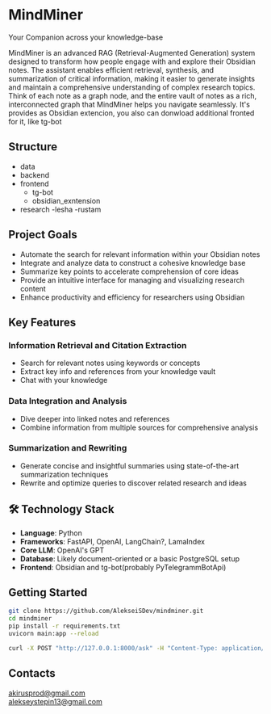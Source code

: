 # MindMiner
Your Companion across your knowledge-base

MindMiner is an advanced RAG (Retrieval-Augmented Generation) system designed to transform how people engage with and explore their Obsidian notes. The assistant enables efficient retrieval, synthesis, and summarization of critical information, making it easier to generate insights and maintain a comprehensive understanding of complex research topics. Think of each note as a graph node, and the entire vault of notes as a rich, interconnected graph that MindMiner helps you navigate seamlessly.
It's provides as Obsidian extencion, you also can donwload additional fronted for it, like tg-bot

## Structure
- data
- backend
- frontend
    - tg-bot
    - obsidian_exntension
- research
    -lesha
    -rustam



## Project Goals
- Automate the search for relevant information within your Obsidian notes
- Integrate and analyze data to construct a cohesive knowledge base
- Summarize key points to accelerate comprehension of core ideas
- Provide an intuitive interface for managing and visualizing research content
- Enhance productivity and efficiency for researchers using Obsidian

## Key Features
### Information Retrieval and Citation Extraction
- Search for relevant notes using keywords or concepts
- Extract key info and references from your knowledge vault
- Chat with your knowledge

### Data Integration and Analysis
- Dive deeper into linked notes and references
- Combine information from multiple sources for comprehensive analysis

### Summarization and Rewriting
- Generate concise and insightful summaries using state-of-the-art summarization techniques
- Rewrite and optimize queries to discover related research and ideas


## 🛠 Technology Stack
- **Language**: Python
- **Frameworks**: FastAPI, OpenAI, LangChain?, LamaIndex
- **Core LLM**: OpenAI's GPT
- **Database**: Likely document-oriented or a basic PostgreSQL setup
- **Frontend**: Obsidian and tg-bot(probably PyTelegrammBotApi)

## Getting Started
```bash
git clone https://github.com/AlekseiSDev/mindminer.git
cd mindminer
pip install -r requirements.txt
uvicorn main:app --reload
```

```bash
curl -X POST "http://127.0.0.1:8000/ask" -H "Content-Type: application/json" -d '{"question": "Расскажи о винах Грузии?"}'
```

## Contacts
akirusprod@gmail.com   
alekseystepin13@gmail.com
